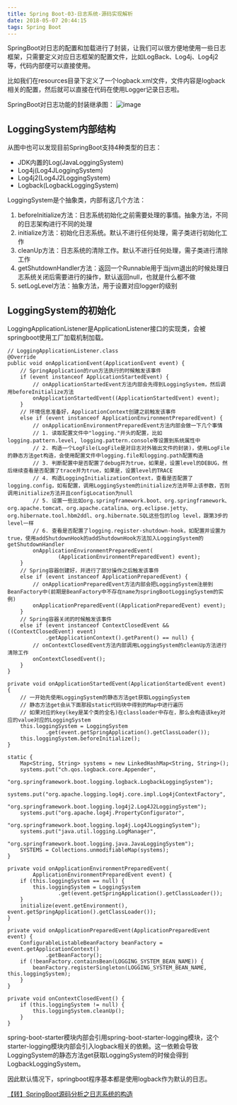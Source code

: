 ```yaml
---
title: Spring Boot-03-日志系统-源码实现解析
date: 2018-05-07 20:44:15
tags: Spring Boot
---
```


SpringBoot对日志的配置和加载进行了封装，让我们可以很方便地使用一些日志框架，只需要定义对应日志框架的配置文件，比如LogBack、Log4j、Log4j2等，代码内部便可以直接使用。

比如我们在resources目录下定义了一个logback.xml文件，文件内容是logback相关的配置，然后就可以直接在代码在使用Logger记录日志啦。

SpringBoot对日志功能的封装继承图：
![image](https://note.youdao.com/yws/api/personal/file/F6A646CCBCC84918BF28FC63ABC5990F?method=download&shareKey=df1bbe3f24a05f7fcc4089d3098686ba)

## LoggingSystem内部结构
从图中也可以发现目前SpringBoot支持4种类型的日志：
- JDK内置的Log(JavaLoggingSystem)
- Log4j(Log4JLoggingSystem)
- Log4j2(Log4J2LoggingSystem)
- Logback(LogbackLoggingSystem)

LoggingSystem是个抽象类，内部有这几个方法：

1. beforeInitialize方法：日志系统初始化之前需要处理的事情。抽象方法，不同的日志架构进行不同的处理
1. initialize方法：初始化日志系统。默认不进行任何处理，需子类进行初始化工作
1. cleanUp方法：日志系统的清除工作。默认不进行任何处理，需子类进行清除工作
1. getShutdownHandler方法：返回一个Runnable用于当jvm退出的时候处理日志系统关闭后需要进行的操作，默认返回null，也就是什么都不做
1. setLogLevel方法：抽象方法，用于设置对应logger的级别

## LoggingSystem的初始化
LoggingApplicationListener是ApplicationListener接口的实现类，会被springboot使用工厂加载机制加载。

```
// LoggingApplicationListener.class
@Override
public void onApplicationEvent(ApplicationEvent event) {
	// SpringApplication的run方法执行的时候触发该事件
	if (event instanceof ApplicationStartedEvent) {
		// onApplicationStartedEvent方法内部会先得到LoggingSystem，然后调用beforeInitialize方法
		onApplicationStartedEvent((ApplicationStartedEvent) event);
	}
	// 环境信息准备好，ApplicationContext创建之前触发该事件
	else if (event instanceof ApplicationEnvironmentPreparedEvent) {
		// onApplicationEnvironmentPreparedEvent方法内部会做一下几个事情
		// 1. 读取配置文件中"logging."开头的配置，比如logging.pattern.level, logging.pattern.console等设置到系统属性中
		// 2. 构造一个LogFile(LogFile是对日志对外输出文件的封装)，使用LogFile的静态方法get构造，会使用配置文件中logging.file和logging.path配置构造
		// 3. 判断配置中是否配置了debug并为true，如果是，设置level的DEBUG，然后继续查看是否配置了trace并为true，如果是，设置level的TRACE
		// 4. 构造LoggingInitializationContext，查看是否配置了logging.config，如有配置，调用LoggingSystem的initialize方法并带上该参数，否则调用initialize方法并且configLocation为null
		// 5. 设置一些比如org.springframework.boot、org.springframework、org.apache.tomcat、org.apache.catalina、org.eclipse.jetty、org.hibernate.tool.hbm2ddl、org.hibernate.SQL这些包的log level，跟第3步的level一样
		// 6. 查看是否配置了logging.register-shutdown-hook，如配置并设置为true，使用addShutdownHook的addShutdownHook方法加入LoggingSystem的getShutdownHandler
		onApplicationEnvironmentPreparedEvent(
				(ApplicationEnvironmentPreparedEvent) event);
	}
	// Spring容器创建好，并进行了部分操作之后触发该事件
	else if (event instanceof ApplicationPreparedEvent) {
		// onApplicationPreparedEvent方法内部会把LoggingSystem注册到BeanFactory中(前期是BeanFactory中不存在name为springBootLoggingSystem的实例)
		onApplicationPreparedEvent((ApplicationPreparedEvent) event);
	}
	// Spring容器关闭的时候触发该事件
	else if (event instanceof ContextClosedEvent && ((ContextClosedEvent) event)
			.getApplicationContext().getParent() == null) {
		// onContextClosedEvent方法内部调用LoggingSystem的cleanUp方法进行清除工作
		onContextClosedEvent();
	}
}

private void onApplicationStartedEvent(ApplicationStartedEvent event) {
	// 一开始先使用LoggingSystem的静态方法get获取LoggingSystem
	// 静态方法get会从下面那段static代码块中得到的Map中进行遍历
	// 如果对应的key(key是某个类的全名)在classloader中存在，那么会构造该key对应的value对应的LoggingSystem
	this.loggingSystem = LoggingSystem
			.get(event.getSpringApplication().getClassLoader());
	this.loggingSystem.beforeInitialize();
}

static {
	Map<String, String> systems = new LinkedHashMap<String, String>();
	systems.put("ch.qos.logback.core.Appender",
			"org.springframework.boot.logging.logback.LogbackLoggingSystem");
	systems.put("org.apache.logging.log4j.core.impl.Log4jContextFactory",
			"org.springframework.boot.logging.log4j2.Log4J2LoggingSystem");
	systems.put("org.apache.log4j.PropertyConfigurator",
			"org.springframework.boot.logging.log4j.Log4JLoggingSystem");
	systems.put("java.util.logging.LogManager",
			"org.springframework.boot.logging.java.JavaLoggingSystem");
	SYSTEMS = Collections.unmodifiableMap(systems);
}

private void onApplicationEnvironmentPreparedEvent(
		ApplicationEnvironmentPreparedEvent event) {
	if (this.loggingSystem == null) {
		this.loggingSystem = LoggingSystem
				.get(event.getSpringApplication().getClassLoader());
	}
	initialize(event.getEnvironment(), event.getSpringApplication().getClassLoader());
}

private void onApplicationPreparedEvent(ApplicationPreparedEvent event) {
	ConfigurableListableBeanFactory beanFactory = event.getApplicationContext()
			.getBeanFactory();
	if (!beanFactory.containsBean(LOGGING_SYSTEM_BEAN_NAME)) {
		beanFactory.registerSingleton(LOGGING_SYSTEM_BEAN_NAME, this.loggingSystem);
	}
}

private void onContextClosedEvent() {
	if (this.loggingSystem != null) {
		this.loggingSystem.cleanUp();
	}
}
```

spring-boot-starter模块内部会引用spring-boot-starter-logging模块，这个starter-logging模块内部会引入logback相关的依赖。这一依赖会导致LoggingSystem的静态方法get获取LoggingSystem的时候会得到LogbackLoggingSystem。

因此默认情况下，springboot程序基本都是使用logback作为默认的日志。


[【转】SpringBoot源码分析之日志系统的构造](http://fangjian0423.github.io/2017/08/23/springboot-logging-system/)
